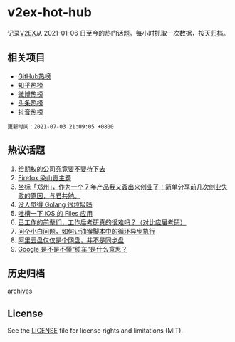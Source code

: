 # v2ex-hot-hub

 记录[V2EX](https://www.v2ex.com/)从 2021-01-06 日至今的热门话题。每小时抓取一次数据，按天[归档](archives)。
 
 ## 相关项目

- [GitHub热榜](https://github.com/snaildev/github-hot-hub)
- [知乎热榜](https://github.com/snaildev/zhihu-hot-hub)
- [微博热榜](https://github.com/snaildev/weibo-hot-hub)
- [头条热榜](https://github.com/snaildev/toutiao-hot-hub)
- [抖音热榜](https://github.com/snaildev/douyin-hot-hub)


 `更新时间：2021-07-03 21:09:05 +0800`

## 热议话题

1. [给期权的公司究竟要不要待下去](https://www.v2ex.com/t/787259)
1. [Firefox 染山霞主题](https://www.v2ex.com/t/787228)
1. [坐标「郑州」，作为一个 7 年产品我又叒出来创业了！简单分享前几次创业失败的原因，与君共勉。](https://www.v2ex.com/t/787263)
1. [没人觉得 Golang 很垃圾吗](https://www.v2ex.com/t/787343)
1. [吐槽一下 iOS 的 Files 应用](https://www.v2ex.com/t/787243)
1. [已工作的前辈们，工作后考研真的很难吗？（对比应届考研）](https://www.v2ex.com/t/787236)
1. [问个小白问题，如何让油猴脚本中的循环异步执行](https://www.v2ex.com/t/787256)
1. [阿里云盘仅仅是个网盘，并不是同步盘](https://www.v2ex.com/t/787258)
1. [Google 是不是不懂“缆车”是什么意思？](https://www.v2ex.com/t/787270)

## 历史归档

[archives](archives)

## License

See the [LICENSE](LICENSE) file for license rights and limitations (MIT).
